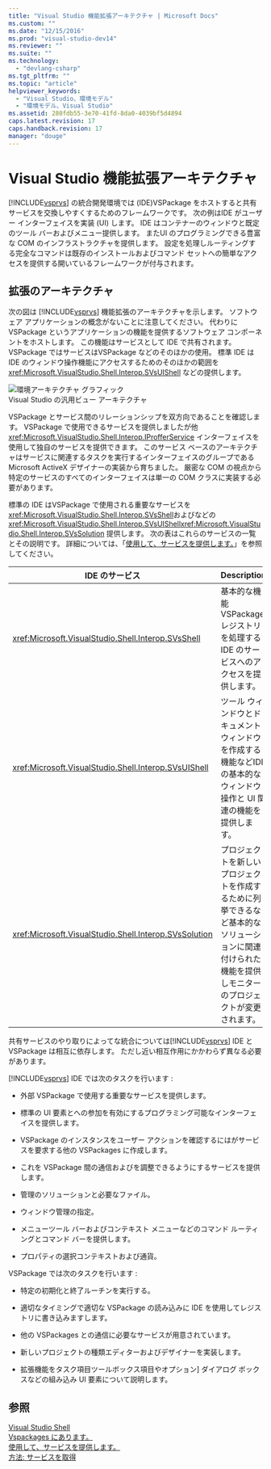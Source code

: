 ```yaml
---
title: "Visual Studio 機能拡張アーキテクチャ | Microsoft Docs"
ms.custom: ""
ms.date: "12/15/2016"
ms.prod: "visual-studio-dev14"
ms.reviewer: ""
ms.suite: ""
ms.technology: 
  - "devlang-csharp"
ms.tgt_pltfrm: ""
ms.topic: "article"
helpviewer_keywords: 
  - "Visual Studio、環境モデル"
  - "環境モデル、Visual Studio"
ms.assetid: 280fdb55-3e70-41fd-8da0-4039bf5d4894
caps.latest.revision: 17
caps.handback.revision: 17
manager: "douge"
---
```

# Visual Studio 機能拡張アーキテクチャ
[!INCLUDE[vsprvs](../code-quality/includes/vsprvs_md.md)] の統合開発環境では \(IDE\)VSPackage をホストすると共有サービスを交換しやすくするためのフレームワークです。  次の例はIDE がユーザー インターフェイスを実装 \(UI\) します。  IDE はコンテナーのウィンドウと既定のツール バーおよびメニュー提供します。  またUI のプログラミングできる豊富な COM のインフラストラクチャを提供します。  設定を処理しルーティングする完全なコマンドは既存のインストールおよびコマンド セットへの簡単なアクセスを提供する開いているフレームワークが付与されます。  
  
## 拡張のアーキテクチャ  
 次の図は [!INCLUDE[vsprvs](../code-quality/includes/vsprvs_md.md)] 機能拡張のアーキテクチャを示します。  ソフトウェア アプリケーションの概念がないことに注意してください。  代わりにVSPackage というアプリケーションの機能を提供するソフトウェア コンポーネントをホストします。  この機能はサービスとして IDE で共有されます。  VSPackage ではサービスはVSPackage などのそのほかの使用。  標準 IDE はIDE のウィンドウ操作機能にアクセスするためのそのほかの範囲を<xref:Microsoft.VisualStudio.Shell.Interop.SVsUIShell> などの提供します。  
  
 ![環境アーキテクチャ グラフィック](../extensibility/internals/media/environment.png "environment")  
Visual Studio の汎用ビュー アーキテクチャ  
  
 VSPackage とサービス間のリレーションシップを双方向であることを確認します。  VSPackage で使用できるサービスを提供しましたが他 <xref:Microsoft.VisualStudio.Shell.Interop.IProfferService> インターフェイスを使用して独自のサービスを提供できます。  このサービス ベースのアーキテクチャはサービスに関連するタスクを実行するインターフェイスのグループである Microsoft ActiveX デザイナーの実装から育ちました。  厳密な COM の視点から特定のサービスのすべてのインターフェイスは単一の COM クラスに実装する必要があります。  
  
 標準の IDE はVSPackage で使用される重要なサービスを <xref:Microsoft.VisualStudio.Shell.Interop.SVsShell>およびなどの <xref:Microsoft.VisualStudio.Shell.Interop.SVsUIShell><xref:Microsoft.VisualStudio.Shell.Interop.SVsSolution> 提供します。  次の表はこれらのサービスの一覧とその説明です。  詳細については、「[使用して、サービスを提供します。](../extensibility/using-and-providing-services.md)」を参照してください。  
  
|IDE のサービス|Description|  
|---------------|-----------------|  
|<xref:Microsoft.VisualStudio.Shell.Interop.SVsShell>|基本的な機能VSPackageレジストリを処理する IDE のサービスへのアクセスを提供します。|  
|<xref:Microsoft.VisualStudio.Shell.Interop.SVsUIShell>|ツール ウィンドウとドキュメント ウィンドウを作成する機能などIDE の基本的なウィンドウ操作と UI 関連の機能を提供します。|  
|<xref:Microsoft.VisualStudio.Shell.Interop.SVsSolution>|プロジェクトを新しいプロジェクトを作成するために列挙できるなど基本的なソリューションに関連付けられた機能を提供しモニターのプロジェクトが変更されます。|  
  
 共有サービスのやり取りによってな統合については[!INCLUDE[vsprvs](../code-quality/includes/vsprvs_md.md)] IDE と VSPackage は相互に依存します。  ただし近い相互作用にかかわらず異なる必要があります。  
  
 [!INCLUDE[vsprvs](../code-quality/includes/vsprvs_md.md)] IDE では次のタスクを行います :  
  
-   外部 VSPackage で使用する重要なサービスを提供します。  
  
-   標準の UI 要素とへの参加を有効にするプログラミング可能なインターフェイスを提供します。  
  
-   VSPackage のインスタンスをユーザー アクションを確認するにはがサービスを要求する他の VSPackages に作成します。  
  
-   これを VSPackage 間の通信およびを調整できるようにするサービスを提供します。  
  
-   管理のソリューションと必要なファイル。  
  
-   ウィンドウ管理の指定。  
  
-   メニューツール バーおよびコンテキスト メニューなどのコマンド ルーティングとコマンド バーを提供します。  
  
-   プロパティの選択コンテキストおよび通貨。  
  
 VSPackage では次のタスクを行います :  
  
-   特定の初期化と終了ルーチンを実行する。  
  
-   適切なタイミングで適切な VSPackage の読み込みに IDE を使用してレジストリに書き込みますします。  
  
-   他の VSPackages との通信に必要なサービスが用意されています。  
  
-   新しいプロジェクトの種類エディターおよびデザイナーを実装します。  
  
-   拡張機能をタスク項目ツールボックス項目やオプション\] ダイアログ ボックスなどの組み込み UI 要素について説明します。  
  
## 参照  
 [Visual Studio Shell](../extensibility/internals/visual-studio-shell.md)   
 [Vspackages にあります。](../extensibility/internals/vspackages.md)   
 [使用して、サービスを提供します。](../extensibility/using-and-providing-services.md)   
 [方法: サービスを取得](../Topic/How%20to:%20Get%20a%20Service.md)
